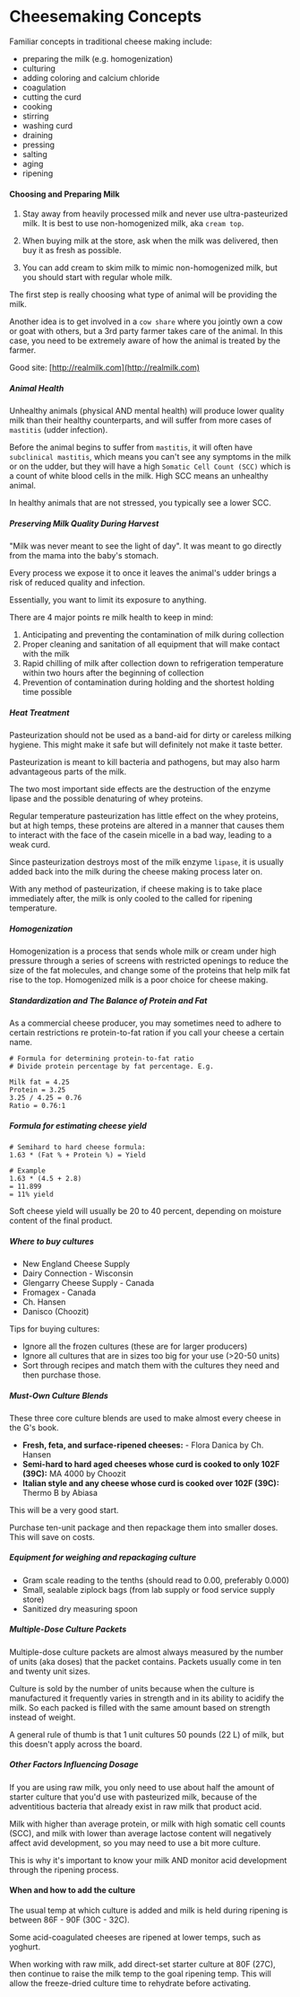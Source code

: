 # Cheesemaking Concepts

Familiar concepts in traditional cheese making include:

* preparing the milk (e.g. homogenization)
* culturing
* adding coloring and calcium chloride
* coagulation
* cutting the curd
* cooking
* stirring
* washing curd
* draining 
* pressing
* salting
* aging
* ripening

#### Choosing and Preparing Milk

1. Stay away from heavily processed milk and never use ultra-pasteurized milk. It is best to use non-homogenized milk, aka `cream top`.

2. When buying milk at the store, ask when the milk was delivered, then buy it as fresh as possible.

3. You can add cream to skim milk to mimic non-homogenized milk, but you should start with regular whole milk.

The first step is really choosing what type of animal will be providing the milk.

Another idea is to get involved in a `cow share` where you jointly own a cow or goat with others, but a 3rd party farmer takes care of the animal. In this case, you need to be extremely aware of how the animal is treated by the farmer.

Good site: [http://realmilk.com](http://realmilk.com)


##### Animal Health

Unhealthy animals (physical AND mental health) will produce lower quality milk than their healthy counterparts, and will suffer from more cases of `mastitis` (udder infection). 

Before the animal begins to suffer from `mastitis`, it will often have `subclinical mastitis`, which means you can't see any symptoms in the milk or on the udder, but they will have a high `Somatic Cell Count (SCC)` which is a count of white blood cells in the milk. High SCC means an unhealthy animal.

In healthy animals that are not stressed, you typically see a lower SCC.

##### Preserving Milk Quality During Harvest

"Milk was never meant to see the light of day". It was meant to go directly from the mama into the baby's stomach.

Every process we expose it to once it leaves the animal's udder brings a risk of reduced quality and infection.

Essentially, you want to limit its exposure to anything.

There are 4 major points re milk health to keep in mind:

1. Anticipating and preventing the contamination of milk during collection
2. Proper cleaning and sanitation of all equipment that will make contact with the milk
3. Rapid chilling of milk after collection down to refrigeration temperature within two hours after the beginning of collection
4. Prevention of contamination during holding and the shortest holding time possible

##### Heat Treatment 

Pasteurization should not be used as a band-aid for dirty or careless milking hygiene. This might make it safe but will definitely not make it taste better.

Pasteurization is meant to kill bacteria and pathogens, but may also harm advantageous parts of the milk.

The two most important side effects are the destruction of the enzyme lipase and the possible denaturing of whey proteins. 

Regular temperature pasteurization has little effect on the whey proteins, but at high temps, these proteins are altered in a manner that causes them to interact with the face of the casein micelle in a bad way, leading to a weak curd.

Since pasteurization destroys most of the milk enzyme `lipase`, it is usually added back into the milk during the cheese making process later on.

With any method of pasteurization, if cheese making is to take place immediately after, the milk is only cooled to the called for ripening temperature. 

##### Homogenization

Homogenization is a process that sends whole milk or cream under high pressure through a series of screens with restricted openings to reduce the size of the fat molecules, and change some of the proteins that help milk fat rise to the top. Homogenized milk is a poor choice for cheese making.


##### Standardization and The Balance of Protein and Fat

As a commercial cheese producer, you may sometimes need to adhere to certain restrictions re protein-to-fat ration if you call your cheese a certain name.

	# Formula for determining protein-to-fat ratio
	# Divide protein percentage by fat percentage. E.g.
	
	Milk fat = 4.25
	Protein = 3.25
	3.25 / 4.25 = 0.76
	Ratio = 0.76:1
	

##### Formula	for estimating cheese yield

	# Semihard to hard cheese formula:
	1.63 * (Fat % + Protein %) = Yield
	
	# Example
	1.63 * (4.5 + 2.8)
	= 11.899
	= 11% yield

Soft cheese yield will usually be 20 to 40 percent, depending on moisture content of the final product.

##### Where to buy cultures

* New England Cheese Supply
* Dairy Connection - Wisconsin
* Glengarry Cheese Supply - Canada
* Fromagex - Canada
* Ch. Hansen
* Danisco (Choozit)

Tips for buying cultures:

* Ignore all the frozen cultures (these are for larger producers)
* Ignore all cultures that are in sizes too big for your use (>20-50 units)
* Sort through recipes and match them with the cultures they need and then purchase those.

##### Must-Own Culture Blends

These three core culture blends are used to make almost every cheese in the G's book.

* **Fresh, feta, and surface-ripened cheeses:** - Flora Danica by Ch. Hansen
* **Semi-hard to hard aged cheeses whose curd is cooked to only 102F (39C):** MA 4000 by Choozit
* **Italian style and any cheese whose curd is cooked over 102F (39C):** Thermo B by Abiasa

This will be a very good start.

Purchase ten-unit package and then repackage them into smaller doses. This will save on costs.


##### Equipment for weighing and repackaging culture

* Gram scale reading to the tenths (should read to 0.00, preferably 0.000)
* Small, sealable ziplock bags (from lab supply or food service supply store)
* Sanitized dry measuring spoon

##### Multiple-Dose Culture Packets

Multiple-dose culture packets are almost always measured by the number of units (aka doses) that the packet contains. Packets usually come in ten and twenty unit sizes. 

Culture is sold by the number of units because when the culture is manufactured it frequently varies in strength and in its ability to acidify the milk. So each packed is filled with the same amount based on strength instead of weight.

A general rule of thumb is that 1 unit cultures 50 pounds (22 L) of milk, but this doesn't apply across the board.


##### Other Factors Influencing Dosage

If you are using raw milk, you only need to use about half the amount of starter culture that you'd use with pasteurized milk, because of the adventitious bacteria that already exist in raw milk that product acid.

Milk with higher than average protein, or milk with high somatic cell counts (SCC), and milk with lower than average lactose content will negatively affect avid development, so you may need to use a bit more culture. 

This is why it's important to know your milk AND monitor acid development through the ripening process. 

#### When and how to add the culture

The usual temp at which culture is added and milk is held during ripening is between 86F - 90F (30C - 32C).

Some acid-coagulated cheeses are ripened at lower temps, such as yoghurt.

When working with raw milk, add direct-set starter culture at 80F (27C), then continue to raise the milk temp to the goal ripening temp. This will allow the freeze-dried culture time to rehydrate before activating.



